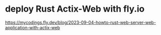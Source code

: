 # deploy Rust Actix-Web with fly.io

https://mycodings.fly.dev/blog/2023-09-04-howto-rust-web-server-web-application-with-actix-web